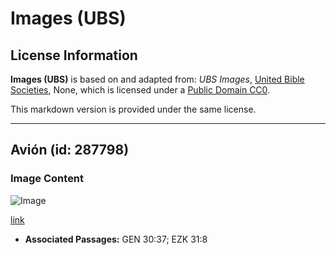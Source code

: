 # Images (UBS)

## License Information

**Images (UBS)** is based on and adapted from: _UBS Images_, [United Bible Societies](https://unitedbiblesocieties.org/), None, which is licensed under a [Public Domain CC0](https://creativecommons.org/public-domain/cc0/).

This markdown version is provided under the same license.



--------------------------------

## Avión (id: 287798)

### Image Content

![Image](https://cdn.aquifer.bible/aquifer-content/resources/Media/WEB-0722_plane.jpg)

[link](https://cdn.aquifer.bible/aquifer-content/resources/Media/WEB-0722_plane.jpg)

* **Associated Passages:** GEN 30:37; EZK 31:8

